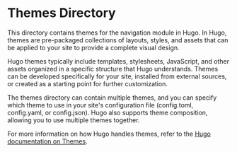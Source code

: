 # Themes Directory

This directory contains themes for the navigation module in Hugo. In Hugo, themes are pre-packaged collections of layouts, styles, and assets that can be applied to your site to provide a complete visual design.

Hugo themes typically include templates, stylesheets, JavaScript, and other assets organized in a specific structure that Hugo understands. Themes can be developed specifically for your site, installed from external sources, or created as a starting point for further customization.

The themes directory can contain multiple themes, and you can specify which theme to use in your site's configuration file (config.toml, config.yaml, or config.json). Hugo also supports theme composition, allowing you to use multiple themes together.

For more information on how Hugo handles themes, refer to the [Hugo documentation on Themes](https://gohugo.io/themes/).